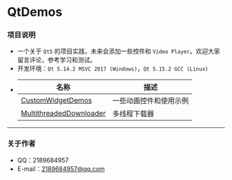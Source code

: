 # QtDemos
### 项目说明
* 一个关于 `Qt5` 的项目实践，未来会添加一些控件和 `Video Player`。欢迎大家留言评论，参考学习和测试。
* 开发环境：`Qt 5.14.2 MSVC 2017 (Windows)`，`Qt 5.15.2 GCC (Linux)`
* | 名称 | 描述              |
  | ---- | ---------------- |
  | [CustomWidgetDemos](./CustomWidgetDemos) | 一些动画控件和使用示例 |
  | [MultithreadedDownloader](./MultithreadedDownloader) | 多线程下载器 |
---------
### 关于作者
* QQ：2189684957
* E-mail：<2189684957@qq.com>